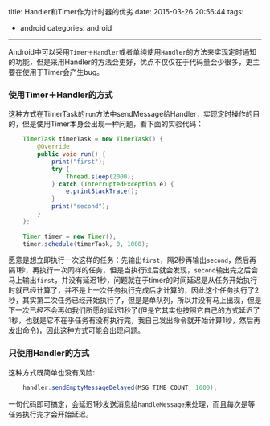 title: Handler和Timer作为计时器的优劣
date: 2015-03-26 20:56:44
tags: 
-  android
categories: android

---

Android中可以采用`Timer＋Handler`或者单纯使用`Handler`的方法来实现定时通知的功能，但是采用Handler的方法会更好，优点不仅仅在于代码量会少很多，更主要在使用于Timer会产生bug。

### 使用Timer＋Handler的方式
这种方式在TimerTask的`run`方法中sendMessage给Handler，实现定时操作的目的，但是使用Timer本身会出现一种问题，看下面的实验代码：

``` java
	TimerTask timerTask = new TimerTask() {
		@Override
		public void run() {
			print("first");
			try {
				Thread.sleep(2000);
			} catch (InterruptedException e) {
				e.printStackTrace();
			}
			print("second");
		}
	};
	
	Timer timer = new Timer();
	timer.schedule(timerTask, 0, 1000);
```

愿意是想立即执行一次这样的任务：先输出`first`，隔2秒再输出`second`，然后再隔1秒，再执行一次同样的任务，但是当执行过后就会发现，`second`输出完之后会马上输出`first`，并没有延迟1秒，问题就在于timer的时间延迟是从任务开始执行时就已经计算了，并不是上一次任务执行完成后才计算的，因此这个任务执行了2秒，其实第二次任务已经开始执行了，但是是单队列，所以并没有马上出现，但是下一次已经不会再如我们所愿的延迟1秒了(但是它其实也按照它自己的方式延迟了1秒，也就是它不在乎任务有没有执行完，我自己发出命令就开始计算1秒，然后再发出命令)，因此这种方式可能会出现问题。

### 只使用Handler的方式
这种方式既简单也没有风险:

``` java
	handler.sendEmptyMessageDelayed(MSG_TIME_COUNT, 1000);
```

一句代码即可搞定，会延迟1秒发送消息给`handleMessage`来处理，而且每次是等任务执行完才会开始延迟。

<!--more-->